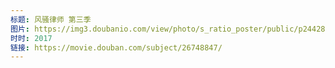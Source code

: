 ```yaml
---
标题: 风骚律师 第三季
图片: https://img3.doubanio.com/view/photo/s_ratio_poster/public/p2442801582.jpg
时时: 2017
链接: https://movie.douban.com/subject/26748847/
---
```

